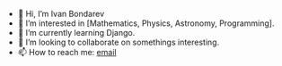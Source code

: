 - 👋 Hi, I’m Ivan Bondarev
- 👀 I’m interested in [Mathematics, Physics, Astronomy, Programming].
- 🌱 I’m currently learning Django.
- 💞️ I’m looking to collaborate on somethings interesting.
- 📫 How to reach me: <a href="ivan110kg@gmail.com">email</a>

<!---
ivan100kg/ivan100kg is a ✨ special ✨ repository because its `README.md` (this file) appears on your GitHub profile.
You can click the Preview link to take a look at your changes.
--->
